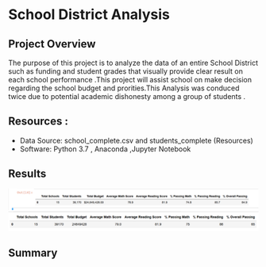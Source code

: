 # School District Analysis
## Project Overview 
The purpose of this project is to analyze the data of an entire School District such as funding and student grades that visually provide clear result on each school performance .This project will  assist school on make decision regarding the school budget and prorities.This Analysis was conduced twice due to potential academic dishonesty among a group of students .

## Resources :
-  Data Source: school_complete.csv and students_complete (Resources)
- Software: Python 3.7 , Anaconda ,Jupyter Notebook 



## Results 
![This is an image](https://github.com/NadaAdem/School_District_Analysis/blob/main/Resources/District%20Summary.png)
![This is an image](https://github.com/NadaAdem/School_District_Analysis/blob/main/Resources/Old_Disrtrict_Summary.png)
## Summary 
